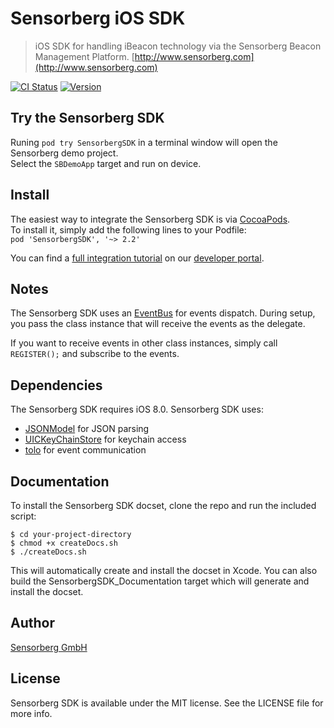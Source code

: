 # Sensorberg iOS SDK

> iOS SDK for handling iBeacon technology via the Sensorberg Beacon Management Platform. [http://www.sensorberg.com](http://www.sensorberg.com)

[![CI Status](https://travis-ci.org/sensorberg-dev/ios-sdk.svg?style=flat)](https://travis-ci.org/sensorberg-dev/ios-sdk)
[![Version](https://img.shields.io/cocoapods/v/Sensorberg.svg?style=flat)](http://cocoapods.org/pods/SensorbergSDK)

## Try the Sensorberg SDK

Runing `pod try SensorbergSDK` in a terminal window will open the Sensorberg demo project.  
Select the `SBDemoApp` target and run on device.  


## Install

The easiest way to integrate the Sensorberg SDK is via [CocoaPods](http://cocoapods.org).  
To install it, simply add the following lines to your Podfile:  
`pod 'SensorbergSDK', '~> 2.2'`  

You can find a [full integration tutorial](http://sensorberg-dev.github.io/ios/) on our [developer portal](http://sensorberg-dev.github.io/).

## Notes

The Sensorberg SDK uses an [EventBus](https://github.com/google/guava/wiki/EventBusExplained) for events dispatch. During setup, you pass the class instance that will receive the events as the delegate.

If you want to receive events in other class instances, simply call `REGISTER();` and subscribe to the events.

## Dependencies

The Sensorberg SDK requires iOS 8.0. Sensorberg SDK uses:

- [JSONModel](https://github.com/icanzilb/JSONModel) for JSON parsing  
- [UICKeyChainStore](https://github.com/kishikawakatsumi/UICKeyChainStore) for keychain access  
- [tolo](https://github.com/genzeb/tolo) for event communication  


## Documentation

To install the Sensorberg SDK docset, clone the repo and run the included script:  

```
$ cd your-project-directory  
$ chmod +x createDocs.sh  
$ ./createDocs.sh  
```
This will automatically create and install the docset in Xcode.
You can also build the SensorbergSDK_Documentation target which will generate and install the docset.

## Author

[Sensorberg GmbH](https://sensorberg.com)


## License

Sensorberg SDK is available under the MIT license. See the LICENSE file for more info.
